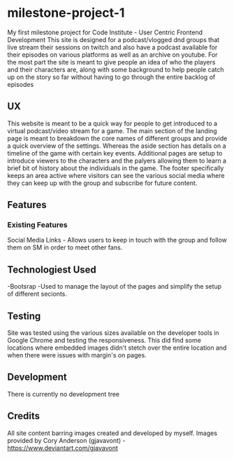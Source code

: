 # milestone-project-1
My first milestone project for Code Institute - User Centric Frontend Development
This site is designed for a podcast/vlogged dnd groups that live stream their sessions on twitch and also have a podcast available for their episodes on various platforms as well as an archive on youtube.
For the most part the site is meant to give people an idea of who the players and their characters are, along with some background to help people catch up on the story so far without having to go through the entire backlog of episodes
## UX
This website is meant to be a quick way for people to get introduced to a virtual podcast/video stream for a game. The main section of the landing page is meant to breakdown the core names of different groups and provide a quick overview of the settings. Whereas the aside section has details on a timeline of the game with certain key events.
Additional pages are setup to introduce viewers to the characters and the palyers allowing them to learn a brief bit of history about the individuals in the game.
The footer specifically keeps an area active where visitors can see the various social media where they can keep up with the group and subscribe for future content.

## Features
### Existing Features
Social Media Links - Allows users to keep in touch with the group and follow them on SM in order to meet other fans.

## Technologiest Used

-Bootsrap
    -Used to manage the layout of the pages and simplify the setup of different secionts.

## Testing
Site was tested using the various sizes available on the developer tools in Google Chrome and testing the responsiveness. This did find some locations where embedded images didn't stetch over the entire location and when there were issues with margin's on pages.

## Development
There is currently no development tree

## Credits
All site content barring images created and developed by myself.
Images provided by Cory Anderson (gjavavont) - https://www.deviantart.com/gjavavont